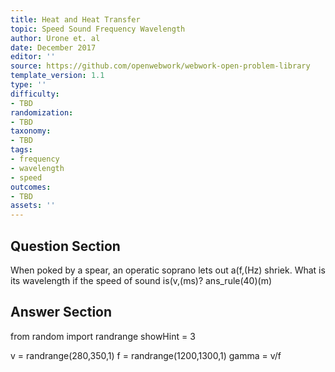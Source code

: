 ```yaml
---
title: Heat and Heat Transfer
topic: Speed Sound Frequency Wavelength
author: Urone et. al
date: December 2017
editor: ''
source: https://github.com/openwebwork/webwork-open-problem-library
template_version: 1.1
type: ''
difficulty:
- TBD
randomization:
- TBD
taxonomy:
- TBD
tags:
- frequency
- wavelength
- speed
outcomes:
- TBD
assets: ''
---
```


## Question Section 

When poked by a spear, an operatic soprano lets out a(f,(Hz) shriek. What is its
wavelength if the speed of sound is(v,(ms)?
ans_rule(40)(m)



## Answer Section

from random import randrange
showHint = 3

v = randrange(280,350,1)
f = randrange(1200,1300,1)
gamma = v/f